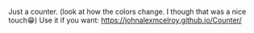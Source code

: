 Just a counter. (look at how the colors change. I though that was a nice touch😁) 
Use it if you want: https://johnalexmcelroy.github.io/Counter/
